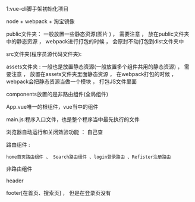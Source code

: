 1:vue-cli脚手架初始化项目

node + webpack + 淘宝镜像

public文件夹： 一般放置一些静态资源(图片 ) ， 需要注意 ， 放在public文件夹中的静态资源 ， webpack进行打包的时候 ， 会原封不动打包到dist文件夹中

src文件夹(程序员源代码文件夹):

assets文件夹 :    一般也是放置静态资源(一般放置多个组件共用的静态资源) ， 需要注意 ， 放置在assets文件夹里面静态资源 ， 在webpack打包的时候 ， webpack会把静态资源当做一个模块 ， 打包JS文件里面

components放置的是非路由组件(全局组件)

App.vue唯一的根组件，vue当中的组件

main.js:程序入口文件，也是整个程序当中最先执行的文件


浏览器自动运行和关闭效验功能  ： 自己查


路由组件 : 

    home首页路由组件 、 Search路由组件 、login登录路由 、Refister注册路由

非路由组件

   header

   footer[在首页、搜索页] ， 但是在登录页没有
